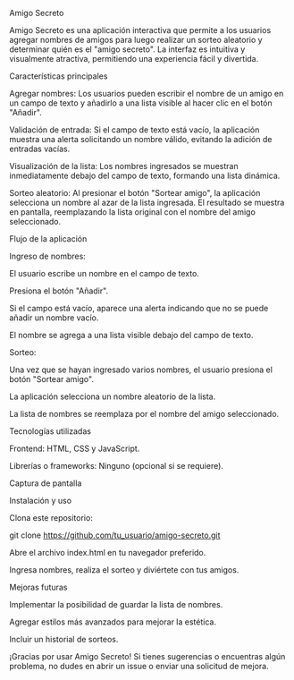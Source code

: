 Amigo Secreto

Amigo Secreto es una aplicación interactiva que permite a los usuarios agregar nombres de amigos para luego realizar un sorteo aleatorio y determinar quién es el "amigo secreto". La interfaz es intuitiva y visualmente atractiva, permitiendo una experiencia fácil y divertida.

Características principales

Agregar nombres: Los usuarios pueden escribir el nombre de un amigo en un campo de texto y añadirlo a una lista visible al hacer clic en el botón "Añadir".

Validación de entrada: Si el campo de texto está vacío, la aplicación muestra una alerta solicitando un nombre válido, evitando la adición de entradas vacías.

Visualización de la lista: Los nombres ingresados se muestran inmediatamente debajo del campo de texto, formando una lista dinámica.

Sorteo aleatorio: Al presionar el botón "Sortear amigo", la aplicación selecciona un nombre al azar de la lista ingresada. El resultado se muestra en pantalla, reemplazando la lista original con el nombre del amigo seleccionado.

Flujo de la aplicación

Ingreso de nombres:

El usuario escribe un nombre en el campo de texto.

Presiona el botón "Añadir".

Si el campo está vacío, aparece una alerta indicando que no se puede añadir un nombre vacío.

El nombre se agrega a una lista visible debajo del campo de texto.

Sorteo:

Una vez que se hayan ingresado varios nombres, el usuario presiona el botón "Sortear amigo".

La aplicación selecciona un nombre aleatorio de la lista.

La lista de nombres se reemplaza por el nombre del amigo seleccionado.

Tecnologías utilizadas

Frontend: HTML, CSS y JavaScript.

Librerías o frameworks: Ninguno (opcional si se requiere).

Captura de pantalla



Instalación y uso

Clona este repositorio:

git clone https://github.com/tu_usuario/amigo-secreto.git

Abre el archivo index.html en tu navegador preferido.

Ingresa nombres, realiza el sorteo y diviértete con tus amigos.

Mejoras futuras

Implementar la posibilidad de guardar la lista de nombres.

Agregar estilos más avanzados para mejorar la estética.

Incluir un historial de sorteos.

¡Gracias por usar Amigo Secreto! Si tienes sugerencias o encuentras algún problema, no dudes en abrir un issue o enviar una solicitud de mejora.